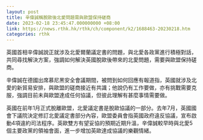 ```yaml
---
layout: post
title: 辛偉誠稱脫歐後北愛問題需與歐盟保持磋商
date: 2023-02-18 23:45:47.000000000 +08:00
link: https://news.rthk.hk/rthk/ch/component/k2/1688463-20230218.htm
categories: rthk
---
```


英國首相辛偉誠說正就涉及北愛爾蘭議定書的問題，與北愛各政黨進行積極對話，共同尋找解決方案，強調如何解決英國脫歐後帶來的北愛問題，需要與歐盟保持磋商。

辛偉誠在德國出席慕尼黑安全會議期間，被問到如何回應有報道指，英國就涉及北愛的新貿易安排，與歐盟的磋商接近有共識；他說仍有工作要做，亦有挑戰需要克服，強調目前未與歐盟達成任何協議，但彼此理解有甚麼事情需要做。

英國在前年1月正式脫離歐盟，北愛議定書是脫歐協議的一部分。去年7月，英國國會下議院決定修訂北愛議定書部分內容，歐盟委員會指英國政府違反協議，宣布啟動4項違約司法程序。英歐雙方有望妥協的預期近期升溫，辛偉誠較早時與北愛5個主要政黨的領袖會面，進一步增加英歐達成協議的樂觀情緒。
